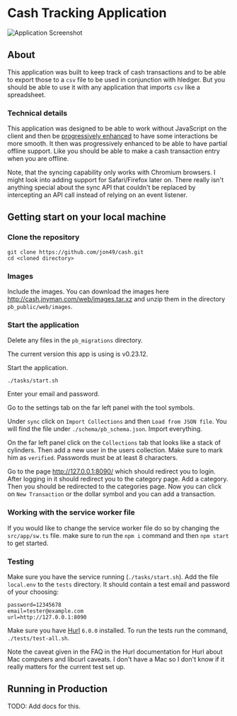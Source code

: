 # Cash Tracking Application

![Application Screenshot](https://github.com/user-attachments/assets/172929b0-4bff-4771-b3db-be44aec0c661)

## About

This application was built to keep track of cash transactions and to be able to
export those to a `csv` file to be used in conjunction with hledger. But you
should be able to use it with any application that imports `csv` like a
spreadsheet.

### Technical details

This application was designed to be able to work without JavaScript on the
client and then be [progressively
enhanced](https://developer.mozilla.org/en-US/docs/Glossary/Progressive_Enhancement)
to have some interactions be more smooth. It then was progressively enhanced to
be able to have partial offline support. Like you should be able to make a cash
transaction entry when you are offline.

Note, that the syncing capability only works with Chromium browsers. I might
look into adding support for Safari/Firefox later on. There really isn't
anything special about the sync API that couldn't be replaced by intercepting an
API call instead of relying on an event listener.

## Getting start on your local machine

### Clone the repository

```
git clone https://github.com/jon49/cash.git
cd <cloned directory>
```

### Images

Include the images. You can download the images here
<http://cash.jnyman.com/web/images.tar.xz> and unzip them in the directory
`pb_public/web/images`.

### Start the application

Delete any files in the `pb_migrations` directory.

The current version this app is using is v0.23.12.

Start the application.

```
./tasks/start.sh
```

Enter your email and password.

Go to the settings tab on the far left panel with the tool symbols.

Under `sync` click on `Import Collections` and then `Load from JSON file`. You
will find the file under `./schema/pb_schema.json`. Import everything.

On the far left panel click on the `Collections` tab that looks like a stack of
cylinders. Then add a new user in the users collection. Make sure to mark him as
`verified`. Passwords must be at least 8 characters.

Go to the page <http://127.0.0.1:8090/> which should redirect you to login.
After logging in it should redirect you to the category page. Add a category.
Then you should be redirected to the categories page. Now you can click on `New
Transaction` or the dollar symbol and you can add a transaction.

### Working with the service worker file

If you would like to change the service worker file do so by changing the
`src/app/sw.ts` file. make sure to run the `npm i` command and then `npm start`
to get started.

### Testing

Make sure you have the service running (`./tasks/start.sh`). Add the file
`local.env` to the `tests` directory. It should contain a test email and
password of your choosing:

```env
password=12345678
email=tester@example.com
url=http://127.0.0.1:8090
```

Make sure you have [Hurl](https://hurl.dev/) `6.0.0` installed. To run the tests
run the command, `./tests/test-all.sh`.

Note the caveat given in the FAQ in the Hurl documentation for Hurl about Mac
computers and libcurl caveats. I don't have a Mac so I don't know if it really
matters for the current test set up.

## Running in Production

TODO: Add docs for this.
